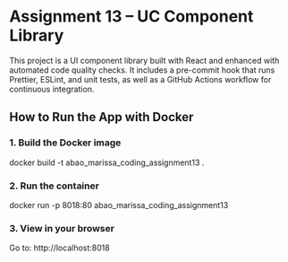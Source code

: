 # Assignment 13 – UC Component Library

This project is a UI component library built with React and enhanced with automated code quality checks. It includes a pre-commit hook that runs Prettier, ESLint, and unit tests, as well as a GitHub Actions workflow for continuous integration.

## How to Run the App with Docker

### 1. Build the Docker image

docker build -t abao_marissa_coding_assignment13 .

### 2. Run the container

docker run -p 8018:80 abao_marissa_coding_assignment13

### 3. View in your browser

Go to: http://localhost:8018
